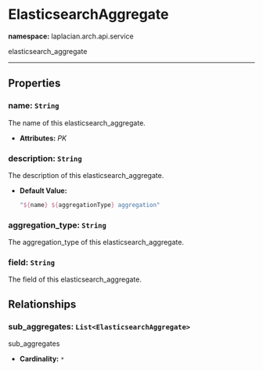 # **ElasticsearchAggregate**
**namespace:** laplacian.arch.api.service

elasticsearch_aggregate



---

## Properties

### name: `String`
The name of this elasticsearch_aggregate.
- **Attributes:** *PK*

### description: `String`
The description of this elasticsearch_aggregate.
- **Default Value:**
  ```kotlin
  "${name} ${aggregationType} aggregation"
  ```

### aggregation_type: `String`
The aggregation_type of this elasticsearch_aggregate.

### field: `String`
The field of this elasticsearch_aggregate.

## Relationships

### sub_aggregates: `List<ElasticsearchAggregate>`
sub_aggregates
- **Cardinality:** `*`